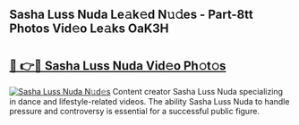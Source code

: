 ## Sasha Luss Nuda Le𝚊k𝚎d N𝚞𝚍es - Part-8tt Photos Vid𝚎o Le𝚊ks OaK3H

# <h2><a href="http://fbbksbx.evod.top/?m=Sasha+Luss+Nuda">🔗 👉🔴 Sasha Luss Nuda Vid𝚎o Ph𝚘t𝚘s</a></h2>

[![Sasha Luss Nuda N𝚞d𝚎s](https://i.imgur.com/8V9OHl7.gif)](http://fbbksbx.evod.top/?m=Sasha+Luss+Nuda)
Content creator Sasha Luss Nuda specializing in dance and lifestyle-related videos. The ability Sasha Luss Nuda to handle pressure and controversy is essential for a successful public figure. 
